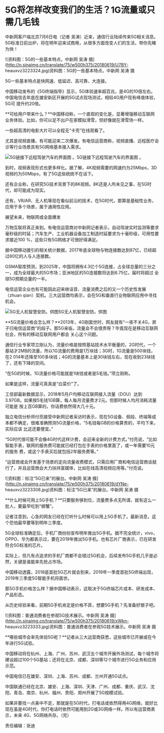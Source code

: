 # 5G将怎样改变我们的生活？1G流量或只需几毛钱

中新网客户端北京7月6日电（记者 吴涛）近来，通信行业陆续传来5G相关消息。5G标准日前出炉，将在明年迎来试商用，从很多方面改变人们的生活，带你先睹为快！

![资料图：5G的一些基本特点。中新网 吴涛
摄](http://n.sinaimg.cn/translate/75/w500h375/20180619/U7BY-
heauxvz3223324.jpg)资料图：5G的一些基本特点。中新网 吴涛 摄

5G一些基本特点是快网速、低延迟、高可靠、大连接。

中国移动发布的《5G终端指导》显示，5G体验速率超百兆，是4G的10倍左右。中国电信去年底在雄安新区开展的5G试点现场测试，相较4G用户现有峰值体验，5G可
提升约20倍。

**可给用户带来什么？**中国移动称，一个直观的变化是，显著增强移动互联网业务体验。比如，你可以足不出户在家模拟滑雪，但好像就在滑雪场一样。

一些超高清的电影大片可以全程无“卡壳”在线观看了。

尤其是视频直播，有可能迎来二次爆发。有电信运营商称，视频直播、远程医疗会诊等行业场景具有5G网络基本接入需求。

![5G链接下远程驾驶汽车的界面图 。](http://n.sinaimg.cn/translate/75/w500h375/20180706/dYu--hexfcvk1819572.jpg)5G链接下远程驾驶汽车的界面图 。

到时，视频表现形式也更多样化。据了解，4K视频需要的网速约为25Mbps，3D视频约为50Mbps，有了5G这些统统不在话下。

还有企业称，在研究5G技术背景下的8K视频。8K还是人所未见之事，在5G时代，却可能成为现实。

还有，VR/AR、无人机等现在看似前沿的技术，在5G时代，那算是基础性业务，应用于多个场景，属于通用性应用。

展望未来，物联网或全面爆发

万物互联将真正来到。有电信运营商对中新网记者表示，自动驾驶实时监测等要求毫秒级的时延；汽车生产、工业机器设备加工制造时延要求为十毫秒级，可用性要求接近100
%，这些只有5G网络才可很好得满足。

据中国移动援引的相关统计数据，2017年底全球物与物连接数达到87亿，已经超过80亿的人与人连接数。

GSMA智库预测，到2025年，中国将拥有4.3亿个5G连接，占全球总量的三分之一，成为全球最大的5G市场；亚洲地区的5G连接数将达到6.75亿，届时将超过
全球5G预期总量的一半。

电信运营企业也有可能因此迎来继话音、流量消费之后的又一个历史性发展（zhuan qian）契机。三大运营商均表示，会在5G和垂直行业物联网应用中寻找机会。

![5G无人机智慧安防。供图](http://n.sinaimg.cn/translate/75/w500h375/20180706/MH3z-hexfcvk1819610.jpg)5G无人机智慧安防。供图

**5G流量价格会怎么样？**2013年，4G刚面世时，网友就有“一夜不关4G，房子归电信运营商”的段子。那5G来临，流量会不会很贵呀？毕竟现在是移动互联网社会，所有的移动互联网用户都会
关心这个问题。

通信行业专家项立刚认为，流量价格是按照基站技术水平衡量的，2G时代，一个基站才2MB的流量，所以1G流量的费用是1万块钱；3G时，1G流量是500块钱，在2
014年还降至100多块钱；4G的流量基本上是30块钱左右，现在收到23块钱了，还有下降的空间。

“在5G的时候，1G流量价格可能就是1块钱或者是5毛钱。”项立刚称。

如果是这样，流量可真真是“白菜价”了。

工信部最新数据显示，2018年5月户均移动互联网接入流量（DOU）达到3.97GB。如果按5毛钱1GB算，每人每月流量费才2元。但那时候人均月消耗流量可能是
按上百GB算的，你话费依然得大几十元。

独立电信分析师付亮接受中新网记者采访时表示，现在5G设备、频段、终端等成本都不确定，很难准确预测5G流量价格，“5毛钱每GB的价格算贵的，平均下来，实际应该
比这还要便宜。”

“5G时代很可能不会像4G时代这样计费，会迎来全新的计费方式。”付亮说，“比如智能手表，联网的服务费可能就已经打包在手表的价格里面了，或一年需要10元的服务
费，或这个手表买后就包括2年服务费等。”

“运营商或会开发基于场景的定向流量收费模式，只需应用厂商和电信运营商谈就行了，并且运营商会大力扶持富媒体，比如在线高清视频应用等。”付亮说。

![资料图：标注“5G已来”的展台。中新网 吴涛
摄](http://n.sinaimg.cn/translate/75/w500h375/20180619/dYNe-
heauxvz3223308.jpg)资料图：标注“5G已来”的展台。中新网 吴涛 摄

**什么时候可用上5G手机？**只要服务够到位，流量费多点无所谓，就有这么一批人，要最早吃到“螃蟹”。

记者注意到，心急的网友已经在打听什么时候可以用上5G手机了。最新消息，这个恐怕最早要等到明年三季度。

5G全球标准确定后，手机厂商纷纷宣布明年推出5G手机。据不完全统计，vivo，OPPO、华为都表示过，要在2019年推出5G手机。也有芯片厂商表示，已在研发
符合5G标准的芯片。

实际上，但凡有点追求的手机厂商都不会错过5G机会，后续发布5G手机几乎是必然，关键是谁能率先抢占市场。

中国移动透露，2018底首批5G芯片就会到来，2019年一季度首批5G终端出现，2019年三季度5G智能手机将面世。

那5G手机价格怎么样？据中国移动表示，这取决于5G终端芯片成本、研发成本、产品形态。

从历史经验来看，前期5G手机肯定是价格不菲，想要5G手机？先准备好银子吧。

![资料图：普通消费者在参观5G技术展示。中新网 吴涛
摄](http://n.sinaimg.cn/translate/75/w500h375/20180619/xWkn-
heauxvz3223333.jpg)资料图：普通消费者在参观5G技术展示。中新网 吴涛 摄

**哪些城市会率先体验5G呢？**记者从三大运营商获悉，这些城市已开展或在今年进行5G试验。

中国移动将在杭州、上海、广州、苏州、武汉五个城市开展外场测试，每个城市将建设超过100个5G基站；还将在北京、成都、深圳等12个城市进行5G业务和应用示范。

中国电信已在雄安、深圳、上海、苏州、成都、兰州开通5G试点。

中国联通已经在北京、雄安、上海、深圳、天津、广州、成都、重庆、武汉、沈阳、青岛、南京、杭州、福州、贵阳、郑州开展了5G规模试验。

如果非要找一点美中不足，那就是在5G时代，打电话或依然得用4G网络，就好比现在虽是4G时代，你打电话时依然可能用到2G或3G网络一样。所以有运营商表示，未来
4G、5G网络共存。（完）

责任编辑：张迪

